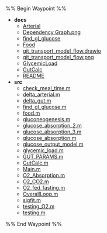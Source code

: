 %% Begin Waypoint %%
- **docs**
	- [Arterial](./docs/Arterial.md)
	- [Dependency Graph.png](./docs/Dependency%20Graph.png)
	- [find_gl_glucose](./docs/find_gl_glucose.md)
	- [Food](./docs/Food.md)
	- [git_transport_model_flow.drawio](./docs/git_transport_model_flow.drawio)
	- [git_transport_model_flow.png](./docs/git_transport_model_flow.png)
	- [GlycemicLoad](./docs/GlycemicLoad.md)
	- [GutCalc](./docs/GutCalc.md)
	- [README](./docs/README.md)
- **src**
	- [check_meal_time.m](./src/check_meal_time.m)
	- [delta_arterial.m](./src/delta_arterial.m)
	- [delta_gut.m](./src/delta_gut.m)
	- [find_gl_glucose.m](./src/find_gl_glucose.m)
	- [food.m](./src/food.m)
	- [gluconeogenesis.m](./src/gluconeogenesis.m)
	- [glucose_absorption_2.m](./src/glucose_absorption_2.m)
	- [glucose_absorption_3.m](./src/glucose_absorption_3.m)
	- [glucose_absorption.m](./src/glucose_absorption.m)
	- [glucose_output_model.m](./src/glucose_output_model.m)
	- [glycemic_load.m](./src/glycemic_load.m)
	- [GUT_PARAMS.m](./src/GUT_PARAMS.m)
	- [GutCalc.m](./src/GutCalc.m)
	- [Main.m](./src/Main.m)
	- [O2_Absorption.m](./src/O2_Absorption.m)
	- [O2_CO2.m](./src/O2_CO2.m)
	- [O2_fed_fasting.m](./src/O2_fed_fasting.m)
	- [OverallLoop.m](./src/OverallLoop.m)
	- [sigfit.m](./src/sigfit.m)
	- [testing_O2.m](./src/testing_O2.m)
	- [testing.m](./src/testing.m)

%% End Waypoint %%
